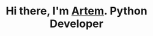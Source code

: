 ### <h1 align="center">Hi there, I'm <a href="https://github.com/Artem-Bespalov" target="_blank">Artem</a>. Python Developer</h1>

